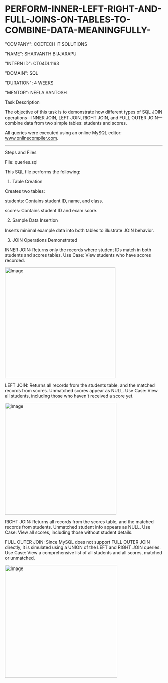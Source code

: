 # PERFORM-INNER-LEFT-RIGHT-AND-FULL-JOINS-ON-TABLES-TO-COMBINE-DATA-MEANINGFULLY-

"COMPANY": CODTECH IT SOLUTIONS

"NAME": SHARVANTH BIJJARAPU

"INTERN ID": CT04DL1163 

"DOMAIN": SQL

"DURATION": 4 WEEKS

"MENTOR": NEELA SANTOSH

Task Description

The objective of this task is to demonstrate how different types of SQL JOIN operations—INNER JOIN, LEFT JOIN, RIGHT JOIN, and FULL OUTER JOIN—combine data from two simple tables: students and scores.

All queries were executed using an online MySQL editor: www.onlinecompiler.com.


---

Steps and Files

File: queries.sql

This SQL file performs the following:

1. Table Creation

Creates two tables:

students: Contains student ID, name, and class.

scores: Contains student ID and exam score.

2. Sample Data Insertion

Inserts minimal example data into both tables to illustrate JOIN behavior.

3. JOIN Operations Demonstrated

INNER JOIN:
Returns only the records where student IDs match in both students and scores tables.
Use Case: View students who have scores recorded.

<img width="353" alt="Image" src="https://github.com/user-attachments/assets/cf6c3d3f-2078-4633-902b-3f90f58e9e32" />

LEFT JOIN:
Returns all records from the students table, and the matched records from scores. Unmatched scores appear as NULL.
Use Case: View all students, including those who haven't received a score yet.

<img width="356" alt="Image" src="https://github.com/user-attachments/assets/883fc597-eb8e-4fa0-a02b-d0d40654ea40" />

RIGHT JOIN:
Returns all records from the scores table, and the matched records from students. Unmatched student info appears as NULL.
Use Case: View all scores, including those without student details.

FULL OUTER JOIN:
Since MySQL does not support FULL OUTER JOIN directly, it is simulated using a UNION of the LEFT and RIGHT JOIN queries.
Use Case: View a comprehensive list of all students and all scores, matched or unmatched.

<img width="359" alt="Image" src="https://github.com/user-attachments/assets/81ef3e52-465f-43a7-bd24-0521cb04b1d9" />














